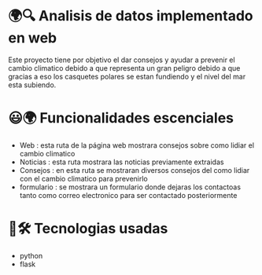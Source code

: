 # 🌍🔍 Analisis de datos implementado en web

Este proyecto tiene por objetivo el dar consejos y ayudar a prevenir el cambio climatico debido a que representa un gran peligro debido a que gracias a eso los casquetes polares se estan fundiendo y el nivel del mar esta subiendo.


# 😃🌍 Funcionalidades escenciales

- Web : esta ruta de la página web mostrara consejos sobre como lidiar el cambio climatico
- Noticias : esta ruta mostrara las noticias previamente extraidas
- Consejos : en esta ruta se mostraran diversos consejos del como lidiar con el cambio climatico para prevenirlo
- formulario : se mostrara un formulario donde dejaras los contactoas tanto como correo electronico para ser contactado posteriormente


# 🤖🛠️ Tecnologias usadas

- python
- flask
